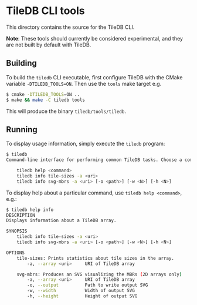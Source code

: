 # TileDB CLI tools

This directory contains the source for the TileDB CLI.

**Note**: These tools should currently be considered experimental, and they are not built by default with TileDB.

## Building

To build the `tiledb` CLI executable, first configure TileDB with the CMake variable `-DTILEDB_TOOLS=ON`. Then use the `tools` make target e.g.

```bash
$ cmake -DTILEDB_TOOLS=ON ..
$ make && make -C tiledb tools
```

This will produce the binary `tiledb/tools/tiledb`.

## Running

To display usage information, simply execute the `tiledb` program:

```bash
$ tiledb
Command-line interface for performing common TileDB tasks. Choose a command:

    tiledb help <command>
    tiledb info tile-sizes -a <uri>
    tiledb info svg-mbrs -a <uri> [-o <path>] [-w <N>] [-h <N>]
```

To display help about a particular command, use `tiledb help <command>`, e.g.:

```bash
$ tiledb help info
DESCRIPTION
Displays information about a TileDB array.

SYNOPSIS
    tiledb info tile-sizes -a <uri>
    tiledb info svg-mbrs -a <uri> [-o <path>] [-w <N>] [-h <N>]

OPTIONS
    tile-sizes: Prints statistics about tile sizes in the array.
        -a, --array <uri>     URI of TileDB array

    svg-mbrs: Produces an SVG visualizing the MBRs (2D arrays only)
        -a, --array <uri>     URI of TileDB array
        -o, --output          Path to write output SVG
        -w, --width           Width of output SVG
        -h, --height          Height of output SVG
```